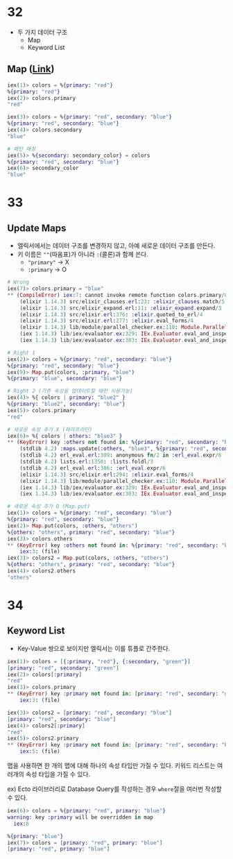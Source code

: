 # 32

- 두 가지 데이터 구조
  - Map
  - Keyword List

## Map ([Link](https://hexdocs.pm/elixir/1.12/Map.html))

```elixir
iex(1)> colors = %{primary: "red"}
%{primary: "red"}
iex(2)> colors.primary
"red"
```

```elixir
iex(3)> colors = %{primary: "red", secondary: "blue"} 
%{primary: "red", secondary: "blue"}
iex(4)> colors.secondary
"blue"
```

```elixir
# 패턴 매칭
iex(5)> %{secondary: secondary_color} = colors
%{primary: "red", secondary: "blue"}
iex(6)> secondary_color
"blue"
```

# 33

## Update Maps

- 엘릭서에서는 데이터 구조를 변경하지 않고, 아예 새로운 데이터 구조를 만든다.
- 키 이름은 `""`(따옴표)가 아니라 `:`(콜론)과 함께 쓴다.
  - `"primary"` -> X
  - `:primary` -> O

```elixir
# Wrong
iex(7)> colors.primary = "blue"
** (CompileError) iex:7: cannot invoke remote function colors.primary/0 inside a match
    (elixir 1.14.3) src/elixir_clauses.erl:23: :elixir_clauses.match/5
    (elixir 1.14.3) src/elixir_expand.erl:11: :elixir_expand.expand/3
    (elixir 1.14.3) src/elixir.erl:376: :elixir.quoted_to_erl/4
    (elixir 1.14.3) src/elixir.erl:277: :elixir.eval_forms/4
    (elixir 1.14.3) lib/module/parallel_checker.ex:110: Module.ParallelChecker.verify/1
    (iex 1.14.3) lib/iex/evaluator.ex:329: IEx.Evaluator.eval_and_inspect/3
    (iex 1.14.3) lib/iex/evaluator.ex:303: IEx.Evaluator.eval_and_inspect_parsed/3
```

```elixir
# Right 1
iex(2)> colors = %{primary: "red", secondary: "blue"} 
%{primary: "red", secondary: "blue"}
iex(9)> Map.put(colors, :primary, "blue")   
%{primary: "blue", secondary: "blue"}
```

```elixir
# Right 2 (기존 속성을 업데이트할 때만 사용가능)
iex(4)> %{ colors | primary: "blue2" }
%{primary: "blue2", secondary: "blue"}
iex(5)> colors.primary
"red"
```

```elixir
# 새로운 속성 추가 X (파이프라인)
iex(6)> %{ colors | others: "blue3" } 
** (KeyError) key :others not found in: %{primary: "red", secondary: "blue"}
    (stdlib 4.2) :maps.update(:others, "blue3", %{primary: "red", secondary: "blue"})
    (stdlib 4.2) erl_eval.erl:309: anonymous fn/2 in :erl_eval.expr/6
    (stdlib 4.2) lists.erl:1350: :lists.foldl/3
    (stdlib 4.2) erl_eval.erl:306: :erl_eval.expr/6
    (elixir 1.14.3) src/elixir.erl:294: :elixir.eval_forms/4
    (elixir 1.14.3) lib/module/parallel_checker.ex:110: Module.ParallelChecker.verify/1
    (iex 1.14.3) lib/iex/evaluator.ex:329: IEx.Evaluator.eval_and_inspect/3
    (iex 1.14.3) lib/iex/evaluator.ex:303: IEx.Evaluator.eval_and_inspect_parsed/3
```

```elixir
# 새로운 속성 추가 O (Map.put)
iex(1)> colors = %{primary: "red", secondary: "blue"} 
%{primary: "red", secondary: "blue"}
iex(2)> Map.put(colors, :others, "others")
%{others: "others", primary: "red", secondary: "blue"}
iex(3)> colors.others
** (KeyError) key :others not found in: %{primary: "red", secondary: "blue"}
    iex:3: (file)
iex(3)> colors2 = Map.put(colors, :others, "others")
%{others: "others", primary: "red", secondary: "blue"}
iex(4)> colors2.others
"others"
```

# 34

## Keyword List

- Key-Value 쌍으로 보이지만 엘릭서는 이를 튜플로 간주한다.


```elixir
iex(1)> colors = [{:primary, "red"}, {:secondary, "green"}]
[primary: "red", secondary: "green"]
iex(2)> colors[:primary]
"red"
iex(3)> colors.primary 
** (KeyError) key :primary not found in: [primary: "red", secondary: "green"]. If you are using the dot syntax, such as map.field, make sure the left-hand side of the dot is a map
    iex:3: (file)
```

```elixir
iex(3)> colors2 = [primary: "red", secondary: "blue"]
[primary: "red", secondary: "blue"]
iex(4)> colors2[:primary]
"red"
iex(5)> colors2.primary
** (KeyError) key :primary not found in: [primary: "red", secondary: "blue"]. If you are using the dot syntax, such as map.field, make sure the left-hand side of the dot is a map
    iex:5: (file)
```

맵을 사용하면 한 개의 맵에 대해 하나의 속성 타입만 가질 수 있다. 키워드 리스트는 여러개의 속성 타입을 가질 수 있다.

ex) Ecto 라이브러리로 Database Query를 작성하는 경우 `where`절을 여러번 작성할 수 있다.

```elixir
iex(6)> colors = %{primary: "red", primary: "blue"}         
warning: key :primary will be overridden in map
  iex:6

%{primary: "blue"}
iex(7)> colors = [primary: "red", primary: "blue"]
[primary: "red", primary: "blue"]
```
